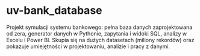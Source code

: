 # uv-bank_database
Projekt symulacji systemu bankowego: pełna baza danych zaprojektowana od zera, generator danych w Pythonie, zapytania i widoki SQL, analizy w Excelu i Power BI. Skupia się na dużych datasetach (miliony rekordów) oraz pokazuje umiejętności w projektowaniu, analizie i pracy z danymi.
